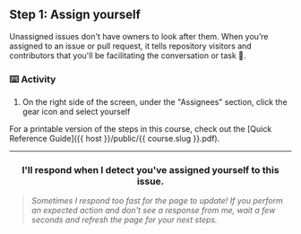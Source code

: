 ## Step 1: Assign yourself

Unassigned issues don't have owners to look after them. When you’re assigned to an issue or pull request, it tells repository visitors and contributors that you'll be facilitating the conversation or task :muscle:.

### :keyboard: Activity

1. On the right side of the screen, under the "Assignees" section, click the gear icon and select yourself

For a printable version of the steps in this course, check out the [Quick Reference Guide]({{ host }}/public/{{ course.slug }}.pdf).

<hr>
<h3 align="center">I'll respond when I detect you've assigned yourself to this issue.</h3>

> _Sometimes I respond too fast for the page to update! If you perform an expected action and don't see a response from me, wait a few seconds and refresh the page for your next steps._